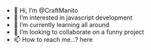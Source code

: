 - 👋 Hi, I’m @CraftManito
- 👀 I’m interested in javascript development
- 🌱 I’m currently learning all around
- 💞️ I’m looking to collaborate on a funny project
- 📫 How to reach me...? here

<!---
CraftManito/CraftManito is a ✨ special ✨ repository because its `README.md` (this file) appears on your GitHub profile.
You can click the Preview link to take a look at your changes.
--->
